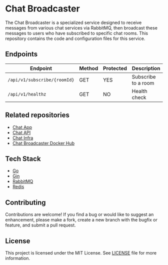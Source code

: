 # Chat Broadcaster

The Chat Broadcaster is a specialized service designed to receive messages from various chat services via RabbitMQ, then broadcast these messages to users who have subscribed to specific chat rooms. This repository contains the code and configuration files for this service.

## Endpoints
| Endpoint                     | Method | Protected | Description         |
|------------------------------| ------ |-----------|---------------------|
| `/api/v1/subscribe/{roomId}` | GET    | YES       | Subscribe to a room |
| `/api/v1/healthz`            | GET    | NO        | Health check        |

## Related repositories

- [Chat App](https://github.com/sesaquecruz/react-chat-app)
- [Chat API](https://github.com/sesaquecruz/go-chat-api)
- [Chat Infra](https://github.com/sesaquecruz/k8s-chat-infra)
- [Chat Broadcaster Docker Hub](https://hub.docker.com/r/sesaquecruz/go-chat-broadcaster/tags)

## Tech Stack

- [Go](https://go.dev)
- [Gin](https://gin-gonic.com)
- [RabbitMQ](https://www.rabbitmq.com)
- [Redis](https://redis.io)

## Contributing

Contributions are welcome! If you find a bug or would like to suggest an enhancement, please make a fork, create a new branch with the bugfix or feature, and submit a pull request.

## License

This project is licensed under the MIT License. See [LICENSE](./LICENSE) file for more information.
